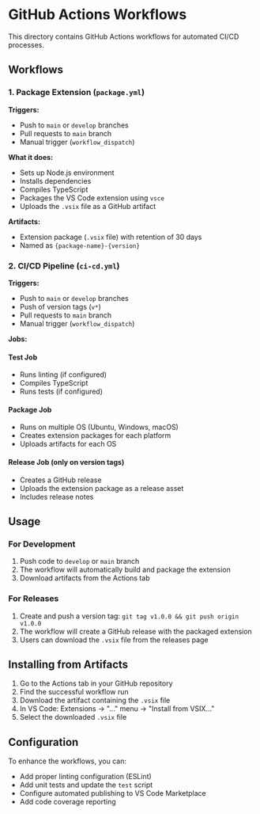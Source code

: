 # GitHub Actions Workflows

This directory contains GitHub Actions workflows for automated CI/CD processes.

## Workflows

### 1. Package Extension (`package.yml`)

**Triggers:**

- Push to `main` or `develop` branches
- Pull requests to `main` branch
- Manual trigger (`workflow_dispatch`)

**What it does:**

- Sets up Node.js environment
- Installs dependencies
- Compiles TypeScript
- Packages the VS Code extension using `vsce`
- Uploads the `.vsix` file as a GitHub artifact

**Artifacts:**

- Extension package (`.vsix` file) with retention of 30 days
- Named as `{package-name}-{version}`

### 2. CI/CD Pipeline (`ci-cd.yml`)

**Triggers:**

- Push to `main` or `develop` branches
- Push of version tags (`v*`)
- Pull requests to `main` branch
- Manual trigger (`workflow_dispatch`)

**Jobs:**

#### Test Job

- Runs linting (if configured)
- Compiles TypeScript
- Runs tests (if configured)

#### Package Job

- Runs on multiple OS (Ubuntu, Windows, macOS)
- Creates extension packages for each platform
- Uploads artifacts for each OS

#### Release Job (only on version tags)

- Creates a GitHub release
- Uploads the extension package as a release asset
- Includes release notes

## Usage

### For Development

1. Push code to `develop` or `main` branch
2. The workflow will automatically build and package the extension
3. Download artifacts from the Actions tab

### For Releases

1. Create and push a version tag: `git tag v1.0.0 && git push origin v1.0.0`
2. The workflow will create a GitHub release with the packaged extension
3. Users can download the `.vsix` file from the releases page

## Installing from Artifacts

1. Go to the Actions tab in your GitHub repository
2. Find the successful workflow run
3. Download the artifact containing the `.vsix` file
4. In VS Code: Extensions → "..." menu → "Install from VSIX..."
5. Select the downloaded `.vsix` file

## Configuration

To enhance the workflows, you can:

- Add proper linting configuration (ESLint)
- Add unit tests and update the `test` script
- Configure automated publishing to VS Code Marketplace
- Add code coverage reporting
